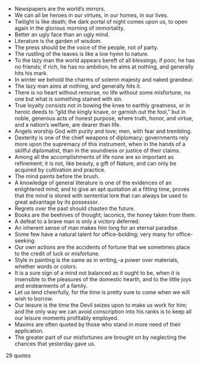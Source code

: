  - Newspapers are the world’s mirrors.
 - We can all be heroes in our virtues, in our homes, in our lives.
 - Twilight is like death; the dark portal of night comes upon us, to open again in the glorious morning of immortality.
 - Better an ugly face than an ugly mind.
 - Literature is the garden of wisdom.
 - The press should be the voice of the people, not of party.
 - The rustling of the leaves is like a low hymn to nature.
 - To the lazy man the world appears bereft of all blessings; if poor, he has no friends; if rich, he has no ambition; he aims at nothing, and generally hits his mark.
 - In winter we behold the charms of solemn majesty and naked grandeur.
 - The lazy man aims at nothing, and generally hits it.
 - There is no heart without remorse, no life without some misfortune, no one but what is something stained with sin.
 - True loyalty consists not in bowing the knee to earthly greatness, or in heroic deeds to “gild the kingly knave, or garnish out the fool,” but in noble, generous acts of honest purpose, where truth, honor, and virtue, and a nation’s welfare, are dearer than life.
 - Angels worship God with purity and love; men, with fear and trembling.
 - Dexterity is one of the chief weapons of diplomacy; governments rely more upon the supremacy of this instrument, when in the hands of a skillful diplomatist, than in the soundness or justice of their claims.
 - Among all the accomplishments of life none are so important as refinement; it is not, like beauty, a gift of Nature, and can only be acquired by cultivation and practice.
 - The mind paints before the brush.
 - A knowledge of general literature is one of the evidences of an enlightened mind; and to give an apt quotation at a fitting time, proves that the mind is stored with sentential lore that can always be used to great advantage by its possessor.
 - Regrets over the past should chasten the future.
 - Books are the beehives of thought; laconics, the honey taken from them.
 - A defeat to a brave man is only a victory deferred.
 - An inherent sense of man makes him long for an eternal paradise.
 - Some few have a natural talent for office-bolding; very many for office-seeking.
 - Our own actions are the accidents of fortune that we sometimes place to the credit of luck or misfortune.
 - Style in painting is the same as in writing,-a power over materials, whether words or colors.
 - It is a sure sign of a mind not balanced as it ought to be, when it is insensible to the pleasures of the domestic hearth, and to the little joys and endearments of a family.
 - Let us lend cheerfully, for the time is pretty sure to come when we will wish to borrow.
 - Our leisure is the time the Devil seizes upon to make us work for him; and the only way we can avoid conscription into his ranks is to keep all our leisure moments profitably employed.
 - Maxims are often quoted by those who stand in more need of their application.
 - The greater part of our misfortunes are brought on by neglecting the chances that yesterday gave us.

29 quotes